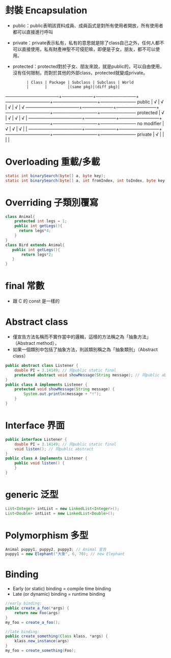 封裝 Encapsulation
=====
* public：public表明該資料成員、成員函式是對所有使用者開放，所有使用者都可以直接進行呼叫
* private：private表示私有，私有的意思就是除了class自己之外，任何人都不可以直接使用，私有財產神聖不可侵犯嘛，即便是子女，朋友，都不可以使用。
* protected：protected對於子女、朋友來說，就是public的，可以自由使用，沒有任何限制，而對於其他的外部class，protected就變成private。


            | Class | Package | Subclass | Subclass | World
            |       |         |(same pkg)|(diff pkg)|
————————————+———————+—————————+——————————+——————————+————————
public      |   √   |    √    |    √     |     √    |   √
————————————+———————+—————————+——————————+——————————+————————
protected   |   √   |    √    |    √     |     √    |
————————————+———————+—————————+——————————+——————————+————————
no modifier |   √   |    √    |    √     |          |
————————————+———————+—————————+——————————+——————————+————————
private     |   √   |         |          |          |


Overloading 重載/多載
=====
```java
static int binarySearch(byte[] a, byte key);
static int binarySearch(byte[] a, int fromIndex, int toIndex, byte key);
```

Overriding 子類別覆寫
=====
```java
class Animal{
    protected int legs = 1;
    public int getLegs(){
      return legs*4;
    }
}
class Bird extends Animal{
   public int getLegs(){
       return legs*2;
   }
}
```

final 常數
=====
* 跟 C 的 const 是一樣的

Abstract class
=====
* 僅宣告方法名稱而不實作當中的邏輯，這樣的方法稱之為「抽象方法」（Abstract method），
* 如果一個類別中包括了抽象方法，則該類別稱之為「抽象類別」（Abstract class）
```java
public abstract class Listener {
    double PI = 3.14149; // 同public static final
    protected abstract void showMessage(String message); // 同public abstract
}
public class A implements Listener {
    protected void showMessage(String message) {
        System.out.println(message + "!");
    }
}
```

Interface 界面
=====
```java
public interface Listener {
    double PI = 3.14149; // 同public static final
    void listen(); // 同public abstract
}
public class A implements Listener {
    public void listen() {
    }
}
```

generic 泛型
=====
```java
List<Integer> intList = new LinkedList<Integer>();
List<Double> intList = new LinkedList<Double>();
```

Polymorphism 多型
=====
```java
Animal puppy1, puppy2, puppy3; // Animal 宣告
puppy1 = new Elephant("大象", 6, 70); // new Elephant
```

Binding
=====
* Early (or static) binding = compile time binding
* Late (or dynamic) binding = runtime binding
```java
//early binding:
public create_a_foo(*args) {
    return new Foo(args)
}
my_foo = create_a_foo();

//late binding:
public create_something(Class klass, *args) {
    klass.new_instance(args)
}
my_foo = create_something(Foo);
```
